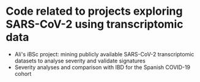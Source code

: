 # Code related to projects exploring SARS-CoV-2 using transcriptomic data

- Ali's iBSc project: mining publicly available SARS-CoV-2 transcriptomic datasets to analyse severity and validate signatures
- Severity analyses and comparison with IBD for the Spanish COVID-19 cohort

